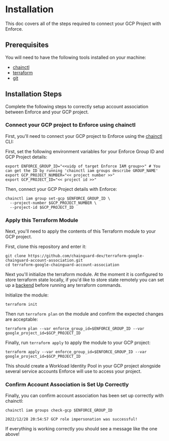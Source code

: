 # Installation

This doc covers all of the steps required to connect your GCP Project with Enforce.

## Prerequisites

You will need to have the following tools installed on your machine:
* [chainctl](https://edu.chainguard.dev/chainguard/chainguard-enforce/how-to-install-chainctl/)
* [terraform](https://developer.hashicorp.com/terraform/tutorials/aws-get-started/install-cli)
* [git](https://git-scm.com/book/en/v2/Getting-Started-Installing-Git)

## Installation Steps

Complete the following steps to correctly setup account association between Enforce and your GCP project.

### Connect your GCP project to Enforce using chainctl

First, you'll need to connect your GCP project to Enforce using the [chainctl](https://edu.chainguard.dev/chainguard/chainguard-enforce/how-to-install-chainctl/) CLI:

First, set the following environment variables for your Enforce Group ID and GCP Project details:

```
export ENFORCE_GROUP_ID="<<uidp of target Enforce IAM group>>" # You can get the ID by running 'chainctl iam groups describe GROUP_NAME'
export GCP_PROJECT_NUMBER="<< project number >>"
export GCP_PROJECT_ID="<< project id >>"
```

Then, connect your GCP Project details with Enforce:
```
chainctl iam group set-gcp $ENFORCE_GROUP_ID \
  --project-number $GCP_PROJECT_NUMBER \
  --project-id $GCP_PROJECT_ID
```

### Apply this Terraform Module

Next, you'll need to apply the contents of this Terraform module to your GCP project.

First, clone this repository and enter it:

```
git clone https://github.com/chainguard-dev/terraform-google-chainguard-account-association.git
cd terraform-google-chainguard-account-association
```

Next you'll initialize the terraform module.
At the moment it is configured to store terraform state locally, if you'd like to store state remotely you can set up a [backend](https://developer.hashicorp.com/terraform/language/settings/backends/configuration) before running any terraform commands.

Initialize the module:

```
terraform init
```

Then run `terraform plan` on the module and confirm the expected changes are acceptable:

```
terraform plan --var enforce_group_id=$ENFORCE_GROUP_ID --var google_project_id=$GCP_PROJECT_ID
```

Finally, run `terraform apply` to apply the module to your GCP project:

```
terraform apply --var enforce_group_id=$ENFORCE_GROUP_ID --var google_project_id=$GCP_PROJECT_ID
```

This should create a Workload Identity Pool in your GCP project alongside several service accounts Enforce will use to access your project.

### Confirm Account Association is Set Up Correctly
Finally, you can confirm account association has been set up correctly with chainctl:

```
chainctl iam groups check-gcp $ENFORCE_GROUP_ID
                        
2022/12/28 20:54:57 GCP role impersonation was successful!
```

If everything is working correctly you should see a message like the one above!
